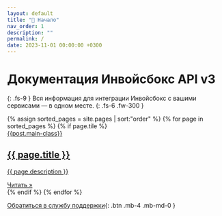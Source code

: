 ```yaml
---
layout: default
title: "🚀 Начало"
nav_order: 1
description: ""
permalink: /
date: 2023-11-01 00:00:00 +0300
---
```


# Документация Инвойсбокс API v3
{: .fs-9 }
Вся информация для интеграции Инвойсбокс с вашими сервисами — в одном месте.
{: .fs-6 .fw-300 }

<main class="home" id="page" role="main" itemprop="mainContentOfPage" itemscope="itemscope" itemtype="http://schema.org/Blog">
    <div id="grid" class="row flex-grid">
    {% assign sorted_pages = site.pages | sort:"order" %}
    {% for page in sorted_pages %}
      {% if page.tile %}
        <article class="box-item post-{{page.main-class}}" itemscope="itemscope" itemtype="http://schema.org/BlogPosting" itemprop="blogPost">
            <span class="ribbon">
                <a href="{{site.url}}{{site.baseurl}}/category/{{page.main-class}}"><span>{{post.main-class}}</span></a>
            </span>
            <div class="box-body">
                <meta itemprop="datePublished" content="{{page.date | date_to_xmlschema }}">
                <!-- time itemprop="datePublished" datetime="{{ page.date }}" class="date">{{ page.date | date_to_string }}</time -->
                <a class="post-link" href="{{ page.url | prepend: site.baseurl }}">
                    <h2 class="post-title" itemprop="name">
                        {{ page.title }}
                    </h2>
                </a>
                <a class="post-link" href="{{ page.url | prepend: site.baseurl }}">
                    <p class="description">{{ page.description }}</p>
                </a>
                <a class="btn btn-primary" href="{{ page.url | prepend: site.baseurl }}" title="{{ page.title }}">
                    Читать  &raquo;
                </a>
            </div>
        </article>
      {% endif %}
    {% endfor %}
    </div>
</main>


[Обратиться в службу поддержки](https://www.invoicebox.ru/ru/contacts/feedback.html){: .btn .mb-4 .mb-md-0 }
